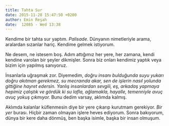 ```yaml
---
title: Tahta Sur
date: 2015-11-28 15:47:50 +0200
author: Emin Reşah
date:  12085 - Wed 13:38
---
```


Kendime bir tahta sur yaptım. *Palisade*. Dünyanın nimetleriyle arama, aralardan
sızanlar hariç. Kendime gelmek istiyorum.

Ne desem, ne istesem boş. Adım attığımız her yere, her zamana, kendi kendine
varolan bir şeyler dikmişler. Sonra biz onları kendimiz yaptık veya bizim için
yapılmış sanıyoruz.

İnsanlarla uğraşmak zor. Diyemedim, *doğru insanı bulduğunda suyu yukarı doğru
akıtman gerekmez, su mecraında akar, sen de işlerin nasıl yolunda gittiğine
hayret edersin. Yanlış insanlardan sevgili, eş, arkadaş yapmaya hepimiz çalıştık
ve gördük ki su lafla, ağlamakla, hayalle, temenniyle avuç avuç yokuş çıkmıyor.*
Bunu dedim varsay, aklımda kalmış.

Aklımda kalanlar küflenmesin diye bir yere çıkarıp kurutmam gerekiyor.  *Bir
yer* burası. Hiçbir zaman olmayan işlere heves ediyorum. Sonra bakıyorum, dünya
bir kere daha dönmüş, ben başka isimle, başka bir insan olmuşum.
